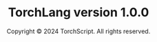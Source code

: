 <center>
  
  <h1><b>TorchLang version 1.0.0</b></h1>
  <p>Copyright © 2024 TorchScript. All rights reserved.</p>


  
  </center>
